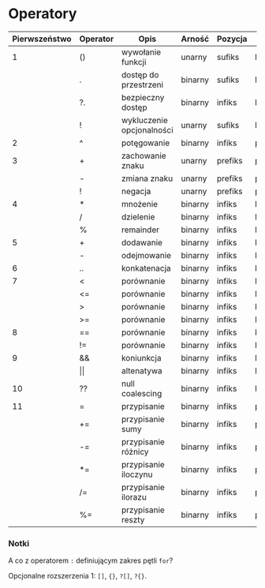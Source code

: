 # Operatory

| Pierwszeństwo | Operator | Opis                      | Arność  | Pozycja | Łączność     |
|---------------|----------|---------------------------|---------|---------|--------------|
|       1       | ()       | wywołanie funkcji         | unarny  | sufiks  | lewostronna  |
|               | .        | dostęp do przestrzeni     | binarny | sufiks  | lewostronna  |
|               | ?.       | bezpieczny dostęp         | binarny | infiks  | lewostronna  |
|               | !        | wykluczenie opcjonalności | unarny  | sufiks  | lewostronna  |
|       2       | ^        | potęgowanie               | binarny | infiks  | prawostronna |
|       3       | +        | zachowanie znaku          | unarny  | prefiks | prawostronna |
|               | -        | zmiana znaku              | unarny  | prefiks | prawostronna |
|               | !        | negacja                   | unarny  | prefiks | prawostronna |
|       4       | *        | mnożenie                  | binarny | infiks  | lewostronna  |
|               | /        | dzielenie                 | binarny | infiks  | lewostronna  |
|               | %        | remainder                 | binarny | infiks  | lewostronna  |
|       5       | +        | dodawanie                 | binarny | infiks  | lewostronna  |
|               | -        | odejmowanie               | binarny | infiks  | lewostronna  |
|       6       | ..       | konkatenacja              | binarny | infiks  | lewostronna  |
|       7       | <        | porównanie                | binarny | infiks  | lewostronna  |
|               | <=       | porównanie                | binarny | infiks  | lewostronna  |
|               | >        | porównanie                | binarny | infiks  | lewostronna  |
|               | >=       | porównanie                | binarny | infiks  | lewostronna  |
|       8       | ==       | porównanie                | binarny | infiks  | lewostronna  |
|               | !=       | porównanie                | binarny | infiks  | lewostronna  |
|       9       | &&       | koniunkcja                | binarny | infiks  | lewostronna  |
|               | \|\|     | altenatywa                | binarny | infiks  | lewostronna  |
|      10       | ??       | null coalescing           | binarny | infiks  | lewostronna  |
|      11       | =        | przypisanie               | binarny | infiks  | prawostronna |
|               | +=       | przypisanie sumy          | binarny | infiks  | prawostronna |
|               | -=       | przypisanie różnicy       | binarny | infiks  | prawostronna |
|               | *=       | przypisanie iloczynu      | binarny | infiks  | prawostronna |
|               | /=       | przypisanie ilorazu       | binarny | infiks  | prawostronna |
|               | %=       | przypisanie reszty        | binarny | infiks  | prawostronna |

### Notki

A co z operatorem `:` definiującym zakres pętli `for`?

Opcjonalne rozszerzenia 1: `[]`, `{}`, `?[]`, `?{}`.
